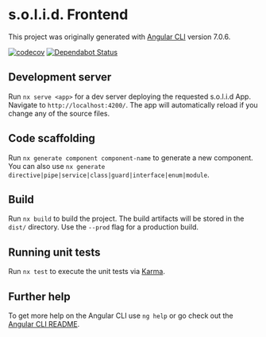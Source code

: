 # s.o.l.i.d. Frontend

This project was originally generated with [Angular CLI](https://github.com/angular/angular-cli) version 7.0.6.

[![codecov](https://codecov.io/gh/zentrumnawi/solid-frontend/branch/dev/graph/badge.svg)](https://codecov.io/gh/zentrumnawi/solid-frontend)
[![Dependabot Status](https://api.dependabot.com/badges/status?host=github&repo=zentrumnawi/solid-frontend)](https://dependabot.com)

## Development server

Run `nx serve <app>` for a dev server deploying the requested s.o.l.i.d App. Navigate to `http://localhost:4200/`. The app will automatically reload if you change any of the source files.

## Code scaffolding

Run `nx generate component component-name` to generate a new component. You can also use `nx generate directive|pipe|service|class|guard|interface|enum|module`.

## Build

Run `nx build` to build the project. The build artifacts will be stored in the `dist/` directory. Use the `--prod` flag for a production build.

## Running unit tests

Run `nx test` to execute the unit tests via [Karma](https://karma-runner.github.io).

## Further help

To get more help on the Angular CLI use `ng help` or go check out the [Angular CLI README](https://github.com/angular/angular-cli/blob/master/README.md).

